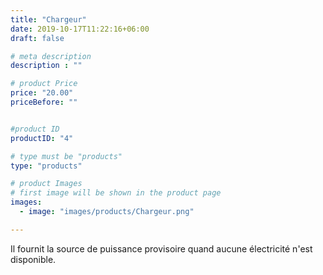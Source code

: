 ```yaml
---
title: "Chargeur"
date: 2019-10-17T11:22:16+06:00
draft: false

# meta description
description : ""

# product Price
price: "20.00"
priceBefore: ""


#product ID
productID: "4"

# type must be "products"
type: "products"

# product Images
# first image will be shown in the product page
images:
  - image: "images/products/Chargeur.png"

---
```


Il fournit la source de puissance provisoire quand aucune électricité n'est disponible.
